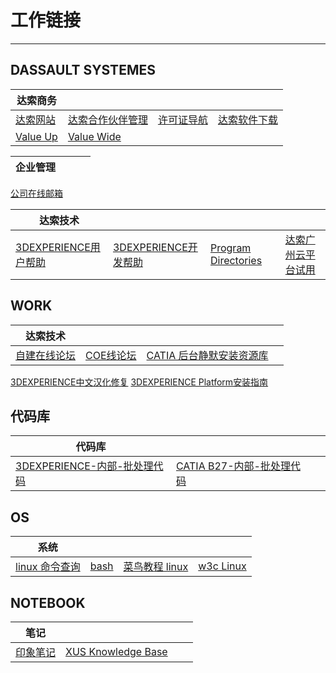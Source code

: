 # 工作链接

---
## DASSAULT SYSTEMES

| 达索商务 |  |   |  |
| ------ | ------ | ------ | ------ |
[达索网站](https://www.3ds.com) | [达索合作伙伴管理](https://dspart001-eu1-partners-ifwe.3dexperience.3ds.com/) | [许可证导航](https://media.3ds.com/smartclass/PN_PRODUCTION/PortfolioNavigator.html) | [达索软件下载](https://software.3ds.com/orders) 
[Value Up](https://3dsvalueup.com/login.do) | [Value Wide](https://3dsvaluewide.com/login.do)


| 企业管理 |  |   |   |
| ------ | ------ | ------ | ------ |
[公司在线邮箱](https://mail.dastc.com)



| 达索技术 |  |  |  |
| ------ | ------ | ------ | ------ |
[3DEXPERIENCE用户帮助](https://www.3ds.com/support/documentation/users-guides/)  | [3DEXPERIENCE开发帮助](https://www.3ds.com/support/documentation/developers-guides/) | [Program Directories](https://media.3ds.com/support/progdir/all/) | [达索广州云平台试用](https://r1132100503382-eu1-3dswym.3dexperience.3ds.com/)


## WORK

| 达索技术 |  |  |  |
| ------ | ------ | ------ | ------ |
[自建在线论坛](https://dsbim.vip.cpolar.cn/forum.php) | [COE线论坛](https://www.coe.org/p/fo/et/) | [CATIA 后台静默安装资源库](https://gitee.com/xuscode/ds-nativeapps-installer)
[3DEXPERIENCE中文汉化修复](https://gitee.com/xuscode/cat-language/)
[3DEXPERIENCE Platform安装指南](https://xuscode.github.io/enovia-installation.github.io/)

## 代码库
| 代码库 |  |  |  |
| ------ | ------ | ------ | ------ |
[3DEXPERIENCE-内部-批处理代码](https://gitee.com/xuscode1/catia-v6-batch) | [CATIA B27-内部-批处理代码](https://gitee.com/xuscode/CAAV5B27)


## OS
| 系统 |  |  |  |
| ------ | ------ | ------ | ------ |
[linux 命令查询](https://wangchujiang.com/linux-command/list.html#!kw=) | [bash](https://www.jdoodle.com/test-bash-shell-script-online/) | [菜鸟教程 linux ](https://www.runoob.com/linux/linux-tutorial.html) | [w3c Linux](https://www.w3cschool.cn/linux/)

## NOTEBOOK

| 笔记 |  |  |  |
| ------ | ------ | ------ | ------ |
[印象笔记](https://www.yinxiang.com/) | [XUS Knowledge Base](https://xuscode.github.io/bimnote.github.io/)
<!-- []()
[]()
[]()
[]()
[]()
[]()
[]()
[]() -->


